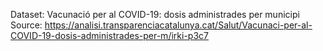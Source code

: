 Dataset: Vacunació per al COVID-19: dosis administrades per municipi
Source: https://analisi.transparenciacatalunya.cat/Salut/Vacunaci-per-al-COVID-19-dosis-administrades-per-m/irki-p3c7
